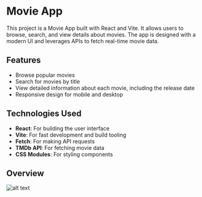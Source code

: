 # Movie App

This project is a Movie App built with React and Vite. It allows users to browse, search, and view details about movies. The app is designed with a modern UI and leverages APIs to fetch real-time movie data.

## Features

- Browse popular movies
- Search for movies by title
- View detailed information about each movie, including the release date
- Responsive design for mobile and desktop

## Technologies Used

- **React**: For building the user interface
- **Vite**: For fast development and build tooling
- **Fetch**: For making API requests
- **TMDb API**: For fetching movie data
- **CSS Modules**: For styling components

## Overview

![alt text](./src/assets/movie_app.png)
